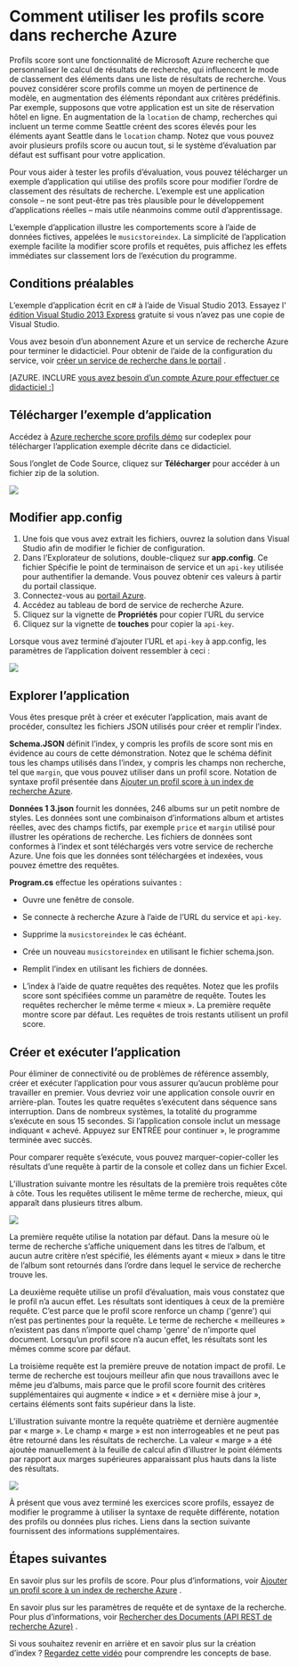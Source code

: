 <properties 
    pageTitle="Comment utiliser la notation des profils dans Azure recherche | Microsoft Azure | Service de recherche cloud hébergé" 
    description="Optimiser les classement par le biais de notation profils dans Azure rechercher, un service de recherche cloud hébergés sur Microsoft Azure de recherche." 
    services="search" 
    documentationCenter="" 
    authors="HeidiSteen" 
    manager="mblythe" 
    editor=""/>

<tags 
    ms.service="search" 
    ms.devlang="rest-api" 
    ms.workload="search" 
    ms.topic="article" 
    ms.tgt_pltfrm="na" 
    ms.date="10/17/2016" 
    ms.author="heidist"/>

# <a name="how-to-use-scoring-profiles-in-azure-search"></a>Comment utiliser les profils score dans recherche Azure

Profils score sont une fonctionnalité de Microsoft Azure recherche que personnaliser le calcul de résultats de recherche, qui influencent le mode de classement des éléments dans une liste de résultats de recherche. Vous pouvez considérer score profils comme un moyen de pertinence de modèle, en augmentation des éléments répondant aux critères prédéfinis. Par exemple, supposons que votre application est un site de réservation hôtel en ligne. En augmentation de la `location` de champ, recherches qui incluent un terme comme Seattle créent des scores élevés pour les éléments ayant Seattle dans le `location` champ. Notez que vous pouvez avoir plusieurs profils score ou aucun tout, si le système d’évaluation par défaut est suffisant pour votre application.

Pour vous aider à tester les profils d’évaluation, vous pouvez télécharger un exemple d’application qui utilise des profils score pour modifier l’ordre de classement des résultats de recherche. L’exemple est une application console – ne sont peut-être pas très plausible pour le développement d’applications réelles – mais utile néanmoins comme outil d’apprentissage. 

L’exemple d’application illustre les comportements score à l’aide de données fictives, appelées le `musicstoreindex`. La simplicité de l’application exemple facilite la modifier score profils et requêtes, puis affichez les effets immédiates sur classement lors de l’exécution du programme.

<a id="sub-1"></a>
## <a name="prerequisites"></a>Conditions préalables

L’exemple d’application écrit en c# à l’aide de Visual Studio 2013. Essayez l' [édition Visual Studio 2013 Express](http://www.visualstudio.com/products/visual-studio-express-vs.aspx) gratuite si vous n’avez pas une copie de Visual Studio.

Vous avez besoin d’un abonnement Azure et un service de recherche Azure pour terminer le didacticiel. Pour obtenir de l’aide de la configuration du service, voir [créer un service de recherche dans le portail](search-create-service-portal.md) .

[AZURE. INCLURE [vous avez besoin d’un compte Azure pour effectuer ce didacticiel :](../../includes/free-trial-note.md)]

<a id="sub-2"></a>
## <a name="download-the-sample-application"></a>Télécharger l’exemple d’application

Accédez à [Azure recherche score profils démo](https://azuresearchscoringprofiles.codeplex.com/) sur codeplex pour télécharger l’application exemple décrite dans ce didacticiel.

Sous l’onglet de Code Source, cliquez sur **Télécharger** pour accéder à un fichier zip de la solution. 

 ![][12]

<a id="sub-3"></a>
## <a name="edit-appconfig"></a>Modifier app.config

1. Une fois que vous avez extrait les fichiers, ouvrez la solution dans Visual Studio afin de modifier le fichier de configuration.
1. Dans l’Explorateur de solutions, double-cliquez sur **app.config**. Ce fichier Spécifie le point de terminaison de service et un `api-key` utilisée pour authentifier la demande. Vous pouvez obtenir ces valeurs à partir du portail classique.
1. Connectez-vous au [portail Azure](https://portal.azure.com).
1. Accédez au tableau de bord de service de recherche Azure.
1. Cliquez sur la vignette de **Propriétés** pour copier l’URL du service
1. Cliquez sur la vignette de **touches** pour copier la `api-key`.

Lorsque vous avez terminé d’ajouter l’URL et `api-key` à app.config, les paramètres de l’application doivent ressembler à ceci :

   ![][11]


<a id="sub-4"></a>
## <a name="explore-the-application"></a>Explorer l’application

Vous êtes presque prêt à créer et exécuter l’application, mais avant de procéder, consultez les fichiers JSON utilisés pour créer et remplir l’index.

**Schema.JSON** définit l’index, y compris les profils de score sont mis en évidence au cours de cette démonstration. Notez que le schéma définit tous les champs utilisés dans l’index, y compris les champs non recherche, tel que `margin`, que vous pouvez utiliser dans un profil score. Notation de syntaxe profil présentée dans [Ajouter un profil score à un index de recherche Azure](http://msdn.microsoft.com/library/azure/dn798928.aspx).

**Données 1 3.json** fournit les données, 246 albums sur un petit nombre de styles. Les données sont une combinaison d’informations album et artistes réelles, avec des champs fictifs, par exemple `price` et `margin` utilisé pour illustrer les opérations de recherche. Les fichiers de données sont conformes à l’index et sont téléchargés vers votre service de recherche Azure. Une fois que les données sont téléchargées et indexées, vous pouvez émettre des requêtes.

**Program.cs** effectue les opérations suivantes :

- Ouvre une fenêtre de console.

- Se connecte à recherche Azure à l’aide de l’URL du service et `api-key`.

- Supprime la `musicstoreindex` le cas échéant.

- Crée un nouveau `musicstoreindex` en utilisant le fichier schema.json.

- Remplit l’index en utilisant les fichiers de données.

- L’index à l’aide de quatre requêtes des requêtes. Notez que les profils score sont spécifiées comme un paramètre de requête. Toutes les requêtes rechercher le même terme « mieux ». La première requête montre score par défaut. Les requêtes de trois restants utilisent un profil score.

<a id="sub-5"></a>
## <a name="build-and-run-the-application"></a>Créer et exécuter l’application

Pour éliminer de connectivité ou de problèmes de référence assembly, créer et exécuter l’application pour vous assurer qu’aucun problème pour travailler en premier. Vous devriez voir une application console ouvrir en arrière-plan. Toutes les quatre requêtes s’exécutent dans séquence sans interruption. Dans de nombreux systèmes, la totalité du programme s’exécute en sous 15 secondes. Si l’application console inclut un message indiquant « achevé. Appuyez sur ENTRÉE pour continuer », le programme terminée avec succès. 

Pour comparer requête s’exécute, vous pouvez marquer-copier-coller les résultats d’une requête à partir de la console et collez dans un fichier Excel. 

L’illustration suivante montre les résultats de la première trois requêtes côte à côte. Tous les requêtes utilisent le même terme de recherche, mieux, qui apparaît dans plusieurs titres album.

   ![][10]

La première requête utilise la notation par défaut. Dans la mesure où le terme de recherche s’affiche uniquement dans les titres de l’album, et aucun autre critère n’est spécifié, les éléments ayant « mieux » dans le titre de l’album sont retournés dans l’ordre dans lequel le service de recherche trouve les. 

La deuxième requête utilise un profil d’évaluation, mais vous constatez que le profil n’a aucun effet. Les résultats sont identiques à ceux de la première requête. C’est parce que le profil score renforce un champ ('genre') qui n’est pas pertinentes pour la requête. Le terme de recherche « meilleures » n’existent pas dans n’importe quel champ 'genre' de n’importe quel document. Lorsqu’un profil score n’a aucun effet, les résultats sont les mêmes comme score par défaut.  

La troisième requête est la première preuve de notation impact de profil. Le terme de recherche est toujours meilleur afin que nous travaillons avec le même jeu d’albums, mais parce que le profil score fournit des critères supplémentaires qui augmente « indice » et « dernière mise à jour », certains éléments sont faits supérieur dans la liste.

L’illustration suivante montre la requête quatrième et dernière augmentée par « marge ». Le champ « marge » est non interrogeables et ne peut pas être retourné dans les résultats de recherche. La valeur « marge » a été ajoutée manuellement à la feuille de calcul afin d’illustrer le point éléments par rapport aux marges supérieures apparaissant plus hauts dans la liste des résultats. 

   ![][9]

À présent que vous avez terminé les exercices score profils, essayez de modifier le programme à utiliser la syntaxe de requête différente, notation des profils ou données plus riches. Liens dans la section suivante fournissent des informations supplémentaires.

<a id="next-steps"></a>
## <a name="next-steps"></a>Étapes suivantes

En savoir plus sur les profils de score. Pour plus d’informations, voir [Ajouter un profil score à un index de recherche Azure](http://msdn.microsoft.com/library/azure/dn798928.aspx) .

En savoir plus sur les paramètres de requête et de syntaxe de la recherche. Pour plus d’informations, voir [Rechercher des Documents (API REST de recherche Azure)](http://msdn.microsoft.com/library/azure/dn798927.aspx) .

Si vous souhaitez revenir en arrière et en savoir plus sur la création d’index ? [Regardez cette vidéo](http://channel9.msdn.com/Shows/Cloud+Cover/Cloud-Cover-152-Azure-Search-with-Liam-Cavanagh) pour comprendre les concepts de base.

<!--Anchors-->
[Prerequisites]: #sub-1
[Download the sample application]: #sub-2
[Edit app.config]: #sub-3
[Explore the application]: #sub-4
[Build and run the application]: #sub-5
[Next steps]: #next-steps

<!--Image references-->
[12]: ./media/search-get-started-scoring-profiles/AzureSearch_CodeplexDownload.PNG
[11]: ./media/search-get-started-scoring-profiles/AzureSearch_Scoring_AppConfig.PNG
[10]: ./media/search-get-started-scoring-profiles/AzureSearch_XLSX1.PNG
[9]: ./media/search-get-started-scoring-profiles/AzureSearch_XLSX2.PNG 